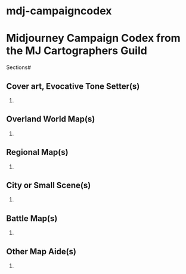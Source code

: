 # mdj-campaigncodex
# Midjourney Campaign Codex from the MJ Cartographers Guild

Sections#
## Cover art, Evocative Tone Setter(s)
1.
## Overland World Map(s)
1.
## Regional Map(s)
1.
## City or Small Scene(s)
1.
## Battle Map(s)
1.
## Other Map Aide(s) 
1.
